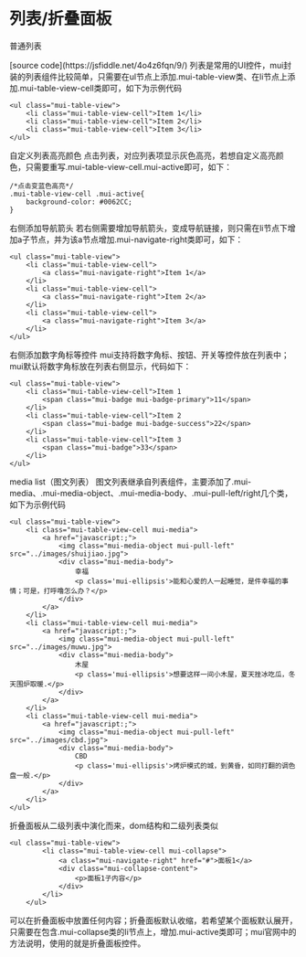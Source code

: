 # 列表\/折叠面板

普通列表

 \[source code\]\(https:\/\/jsfiddle.net\/4o4z6fqn\/9\/\) 
列表是常用的UI控件，mui封装的列表组件比较简单，只需要在ul节点上添加.mui-table-view类、在li节点上添加.mui-table-view-cell类即可，如下为示例代码

```
<ul class="mui-table-view">
    <li class="mui-table-view-cell">Item 1</li>
    <li class="mui-table-view-cell">Item 2</li>
    <li class="mui-table-view-cell">Item 3</li>
</ul>
```

自定义列表高亮颜色
点击列表，对应列表项显示灰色高亮，若想自定义高亮颜色，只需要重写.mui-table-view-cell.mui-active即可，如下：

```
/*点击变蓝色高亮*/
.mui-table-view-cell .mui-active{
    background-color: #0062CC;
}
```

右侧添加导航箭头
若右侧需要增加导航箭头，变成导航链接，则只需在li节点下增加a子节点，并为该a节点增加.mui-navigate-right类即可，如下：

```
<ul class="mui-table-view">
    <li class="mui-table-view-cell">
        <a class="mui-navigate-right">Item 1</a>
    </li>
    <li class="mui-table-view-cell">
        <a class="mui-navigate-right">Item 2</a>
    </li>
    <li class="mui-table-view-cell">
        <a class="mui-navigate-right">Item 3</a>
    </li>
</ul>
```

右侧添加数字角标等控件
mui支持将数字角标、按钮、开关等控件放在列表中；mui默认将数字角标放在列表右侧显示，代码如下：

```
<ul class="mui-table-view">
    <li class="mui-table-view-cell">Item 1 
        <span class="mui-badge mui-badge-primary">11</span>
    </li>
    <li class="mui-table-view-cell">Item 2 
        <span class="mui-badge mui-badge-success">22</span>
    </li>
    <li class="mui-table-view-cell">Item 3 
        <span class="mui-badge">33</span>
    </li>
</ul>
```

media list（图文列表）
图文列表继承自列表组件，主要添加了.mui-media、.mui-media-object、.mui-media-body、.mui-pull-left\/right几个类，如下为示例代码

```
<ul class="mui-table-view">
    <li class="mui-table-view-cell mui-media">
        <a href="javascript:;">
            <img class="mui-media-object mui-pull-left" src="../images/shuijiao.jpg">
            <div class="mui-media-body">
                幸福
                <p class='mui-ellipsis'>能和心爱的人一起睡觉，是件幸福的事情；可是，打呼噜怎么办？</p>
            </div>
        </a>
    </li>
    <li class="mui-table-view-cell mui-media">
        <a href="javascript:;">
            <img class="mui-media-object mui-pull-left" src="../images/muwu.jpg">
            <div class="mui-media-body">
                木屋
                <p class='mui-ellipsis'>想要这样一间小木屋，夏天挫冰吃瓜，冬天围炉取暖.</p>
            </div>
        </a>
    </li>
    <li class="mui-table-view-cell mui-media">
        <a href="javascript:;">
            <img class="mui-media-object mui-pull-left" src="../images/cbd.jpg">
            <div class="mui-media-body">
                CBD
                <p class='mui-ellipsis'>烤炉模式的城，到黄昏，如同打翻的调色盘一般.</p>
            </div>
        </a>
    </li>
</ul>
```

折叠面板从二级列表中演化而来，dom结构和二级列表类似

```
<ul class="mui-table-view"> 
        <li class="mui-table-view-cell mui-collapse">
            <a class="mui-navigate-right" href="#">面板1</a>
            <div class="mui-collapse-content">
                <p>面板1子内容</p>
            </div>
        </li>
    </ul>
```

可以在折叠面板中放置任何内容；折叠面板默认收缩，若希望某个面板默认展开，只需要在包含.mui-collapse类的li节点上，增加.mui-active类即可；mui官网中的方法说明，使用的就是折叠面板控件。

